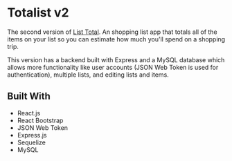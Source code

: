 # Totalist v2

The second version of [List Total](https://github.com/aprilvanderslice/Totalist_v1). An shopping list app that totals all of the items on your list so you can estimate how much you'll spend on a shopping trip.

This version has a backend built with Express and a MySQL database which allows more functionality like user accounts (JSON Web Token is used for authentication), multiple lists, and editing lists and items.

## Built With
* React.js
* React Bootstrap
* JSON Web Token
* Express.js
* Sequelize
* MySQL



